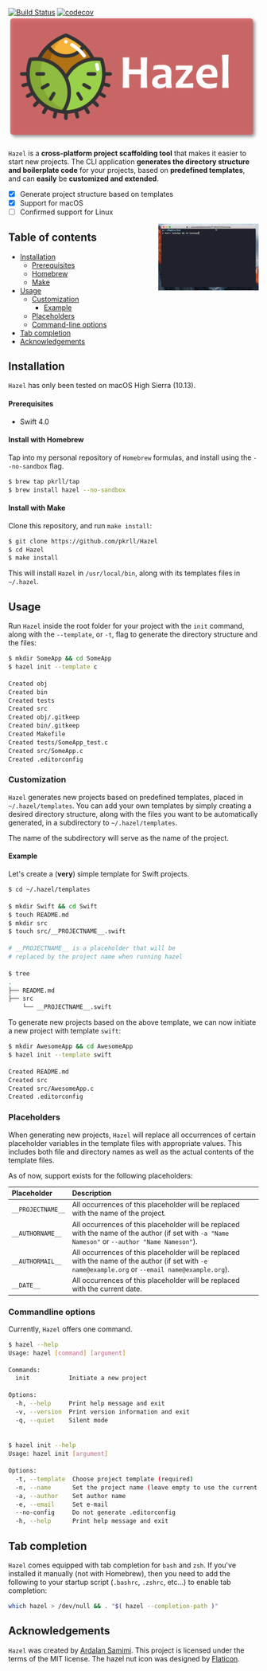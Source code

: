 [![Build Status](https://travis-ci.org/pkrll/Hazel.svg?branch=master)](https://travis-ci.org/pkrll/Hazel)
[![codecov](https://codecov.io/gh/pkrll/Hazel/branch/master/graph/badge.svg)](https://codecov.io/gh/pkrll/Hazel)
<img src=".assets/hazel.png" data-canonical-src=".assets/hazel.png" />

``Hazel`` is a **cross-platform project scaffolding tool** that makes it easier to start new projects. The CLI application **generates the directory structure and boilerplate code** for your projects, based on **predefined templates**, and can **easily** be **customized and extended**.

- [x] Generate project structure based on templates
- [x] Support for macOS
- [ ] Confirmed support for Linux

<img src=".assets/hazel.gif" width="40%" align="right">

## Table of contents

* [Installation](#installation)
	* [Prerequisites](#prerequisites)
	* [Homebrew](#install-with-homebrew)
	* [Make](#install-with-make)
* [Usage](#usage)
	* [Customization](#customization)
		* [Example](#example)
	* [Placeholders](#placeholders)
	* [Command-line options](#command-line-options)
* [Tab completion](#tab-completion)
* [Acknowledgements](#acknowledgements)

## Installation

``Hazel`` has only been tested on macOS High Sierra (10.13).

#### Prerequisites

* Swift 4.0

#### Install with Homebrew

Tap into my personal repository of ``Homebrew`` formulas, and install using the ``--no-sandbox`` flag.

```bash
$ brew tap pkrll/tap
$ brew install hazel --no-sandbox
```

#### Install with Make

Clone this repository, and run ``make install``:

```bash
$ git clone https://github.com/pkrll/Hazel
$ cd Hazel
$ make install
```

This will install ``Hazel`` in ``/usr/local/bin``, along with its templates files in ``~/.hazel``.

## Usage

Run ``Hazel`` inside the root folder for your project with the ``init`` command, along with the ``--template``, or ``-t``, flag to generate the directory structure and the files:

```bash
$ mkdir SomeApp && cd SomeApp
$ hazel init --template c

Created obj
Created bin
Created tests
Created src
Created obj/.gitkeep
Created bin/.gitkeep
Created Makefile
Created tests/SomeApp_test.c
Created src/SomeApp.c
Created .editorconfig
```

### Customization

``Hazel`` generates new projects based on predefined templates, placed in ``~/.hazel/templates``. You can add your own templates by simply creating a desired directory structure, along with the files you want to be automatically generated, in a subdirectory to ``~/.hazel/templates``.

The name of the subdirectory will serve as the name of the project.

#### Example

Let's create a (**very**) simple template for Swift projects.

```bash
$ cd ~/.hazel/templates

$ mkdir Swift && cd Swift
$ touch README.md
$ mkdir src
$ touch src/__PROJECTNAME__.swift

# __PROJECTNAME__ is a placeholder that will be
# replaced by the project name when running hazel

$ tree
.
├── README.md
├── src
    └── __PROJECTNAME__.swift
```

To generate new projects based on the above template, we can now initiate a new project with template ``swift``:

```bash
$ mkdir AwesomeApp && cd AwesomeApp
$ hazel init --template swift

Created README.md
Created src
Created src/AwesomeApp.c
Created .editorconfig
```

### Placeholders

When generating new projects, ``Hazel`` will replace all occurrences of certain placeholder variables in the template files with appropriate values. This includes both file and directory names as well as the actual contents of the template files.

As of now, support exists for the following placeholders:

| Placeholder | Description |
| :------------- | :------------- |
| ``__PROJECTNAME__`` | All occurrences of this placeholder will be replaced with the name of the project.       |
| ``__AUTHORNAME__`` | All occurrences of this placeholder will be replaced with the name of the author (if set with ``-a "Name Nameson"`` or ``--author "Name Nameson"``).       |
| ``__AUTHORMAIL__`` | All occurrences of this placeholder will be replaced with the name of the author (if set with ``-e name@example.org`` or ``--email name@example.org``).       |
| ``__DATE__`` | All occurrences of this placeholder will be replaced with the current date.       |

### Commandline options

Currently, ``Hazel`` offers one command.

```bash
$ hazel --help
Usage: hazel [command] [argument]

Commands:
  init           Initiate a new project

Options:
  -h, --help     Print help message and exit
  -v, --version  Print version information and exit
  -q, --quiet    Silent mode


$ hazel init --help
Usage: hazel init [argument]

Options:
  -t, --template  Choose project template (required)
  -n, --name      Set the project name (leave empty to use the current directory name)
  -a, --author    Set author name
  -e, --email     Set e-mail
  --no-config     Do not generate .editorconfig
  -h, --help      Print help message and exit

```

## Tab completion

``Hazel`` comes equipped with tab completion for ``bash`` and ``zsh``. If you've installed it manually (not with Homebrew), then you need to add the following to your startup script (``.bashrc``, ``.zshrc``, etc...) to enable tab completion:

```bash
which hazel > /dev/null && . "$( hazel --completion-path )"
```

## Acknowledgements

``Hazel`` was created by [Ardalan Samimi](https://github.com/pkrll). This project is licensed under the terms of the MIT license. The hazel nut icon was designed by [Flaticon](https://www.flaticon.com).

